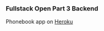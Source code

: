 ### Fullstack Open Part 3 Backend

Phonebook app on [Heroku](https://immense-beach-23795.herokuapp.com/)